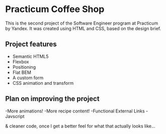 # Practicum Coffee Shop

This is the second project of the Software Engineer program at Practicum by Yandex. It was created using HTML and CSS, based on the design brief.

## Project features

- Semantic HTML5
- Flexbox
- Positioning
- Flat BEM
- A custom form
- CSS animation and transform

## Plan on improving the project

-More animations!
-More recipe content!
-Functional External Links
-Javscript

& cleaner code, once I get a better feel for what that actually looks like...
